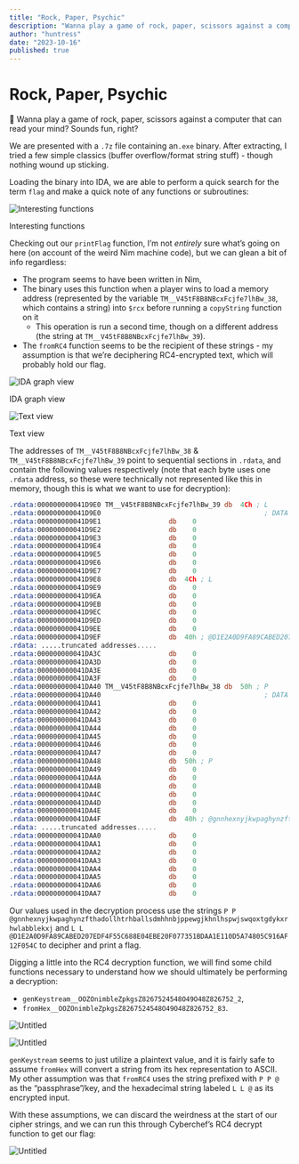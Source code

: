 ```yaml
---
title: "Rock, Paper, Psychic"
description: "Wanna play a game of rock, paper, scissors against a computer that can read your mind? Sounds fun, right?"
author: "huntress"
date: "2023-10-16"
published: true
---
```


# Rock, Paper, Psychic

<aside>
👻 Wanna play a game of rock, paper, scissors against a computer that can read your mind? Sounds fun, right?
</aside>

We are presented with a `.7z` file containing an`.exe` binary. After extracting, I tried a few simple classics (buffer overflow/format string stuff) - though nothing wound up sticking.

Loading the binary into IDA, we are able to perform a quick search for the term `flag` and make a quick note of any functions or subroutines:

![Interesting functions](/img/rock_paper_psychic_img/Untitled.png)

Interesting functions

Checking out our `printFlag` function, I’m not *entirely* sure what’s going on here (on account of the weird Nim machine code), but we can glean a bit of info regardless:

- The program seems to have been written in Nim,
- The binary uses this function when a player wins to load a memory address (represented by the variable `TM__V45tF8B8NBcxFcjfe7lhBw_38`, which contains a string) into `$rcx` before running a `copyString` function on it
    - This operation is run a second time, though on a different address (the string at `TM__V45tF8B8NBcxFcjfe7lhBw_39`).
- The `fromRC4` function seems to be the recipient of these strings - my assumption is that we’re deciphering RC4-encrypted text, which will probably hold our flag.

![IDA graph view](/img/rock_paper_psychic_img/Untitled%201.png)

IDA graph view

![Text view](/img/rock_paper_psychic_img/Untitled%202.png)

Text view

The addresses of `TM__V45tF8B8NBcxFcjfe7lhBw_38` & `TM__V45tF8B8NBcxFcjfe7lhBw_39` point to sequential sections in `.rdata`, and contain the following values respectively (note that each byte uses one `.rdata` address, so these were technically not represented like this in memory, though this is what we want to use for decryption):

```nasm
.rdata:000000000041D9E0 TM__V45tF8B8NBcxFcjfe7lhBw_39 db  4Ch ; L
.rdata:000000000041D9E0                                         ; DATA XREF: printFlag__main_6+14↑o
.rdata:000000000041D9E1                 db    0
.rdata:000000000041D9E2                 db    0
.rdata:000000000041D9E3                 db    0
.rdata:000000000041D9E4                 db    0
.rdata:000000000041D9E5                 db    0
.rdata:000000000041D9E6                 db    0
.rdata:000000000041D9E7                 db    0
.rdata:000000000041D9E8                 db  4Ch ; L
.rdata:000000000041D9E9                 db    0
.rdata:000000000041D9EA                 db    0
.rdata:000000000041D9EB                 db    0
.rdata:000000000041D9EC                 db    0
.rdata:000000000041D9ED                 db    0
.rdata:000000000041D9EE                 db    0
.rdata:000000000041D9EF                 db  40h ; @D1E2A0D9FA89CABED207EDF4F55C688E04EBE20F077351BDAA1E110D5A74805C916AF12F054C
.rdata: .....truncated addresses.....
.rdata:000000000041DA3C                 db    0
.rdata:000000000041DA3D                 db    0
.rdata:000000000041DA3E                 db    0
.rdata:000000000041DA3F                 db    0
.rdata:000000000041DA40 TM__V45tF8B8NBcxFcjfe7lhBw_38 db  50h ; P
.rdata:000000000041DA40                                         ; DATA XREF: printFlag__main_6+8↑o
.rdata:000000000041DA41                 db    0
.rdata:000000000041DA42                 db    0
.rdata:000000000041DA43                 db    0
.rdata:000000000041DA44                 db    0
.rdata:000000000041DA45                 db    0
.rdata:000000000041DA46                 db    0
.rdata:000000000041DA47                 db    0
.rdata:000000000041DA48                 db  50h ; P
.rdata:000000000041DA49                 db    0
.rdata:000000000041DA4A                 db    0
.rdata:000000000041DA4B                 db    0
.rdata:000000000041DA4C                 db    0
.rdata:000000000041DA4D                 db    0
.rdata:000000000041DA4E                 db    0
.rdata:000000000041DA4F                 db  40h ; @gnnhexnyjkwpaghynzfthadollhtrhballsdmhhnbjppewgjkhnlhspwjswqoxtgdykxrhwlabblekxj
.rdata: .....truncated addresses.....
.rdata:000000000041DAA0                 db    0
.rdata:000000000041DAA1                 db    0
.rdata:000000000041DAA2                 db    0
.rdata:000000000041DAA3                 db    0
.rdata:000000000041DAA4                 db    0
.rdata:000000000041DAA5                 db    0
.rdata:000000000041DAA6                 db    0
.rdata:000000000041DAA7                 db    0
```

Our values used in the decryption process use the strings `P P @gnnhexnyjkwpaghynzfthadollhtrhballsdmhhnbjppewgjkhnlhspwjswqoxtgdykxrhwlabblekxj` and `L L @D1E2A0D9FA89CABED207EDF4F55C688E04EBE20F077351BDAA1E110D5A74805C916AF12F054C` to decipher and print a flag.

Digging a little into the RC4 decryption function, we will find some child functions necessary to understand how we should ultimately be performing a decryption:

- `genKeystream__OOZOnimbleZpkgsZ8267524548O49O48Z826752_2`,
- `fromHex__OOZOnimbleZpkgsZ8267524548O49O48Z826752_83`.

![Untitled](/img/rock_paper_psychic_img/Untitled%203.png)

![Untitled](/img/rock_paper_psychic_img/Untitled%204.png)

`genKeystream` seems to just utilize a plaintext value, and it is fairly safe to assume `fromHex` will convert a string from its hex representation to ASCII. My other assumption was that `fromRC4` uses the string prefixed with `P P @` as the “passphrase”/key, and the hexadecimal string labeled `L L @` as its encrypted input.

With these assumptions, we can discard the weirdness at the start of our cipher strings, and we can run this through Cyberchef’s RC4 decrypt function to get our flag:

![Untitled](/img/rock_paper_psychic_img/Untitled%205.png)
